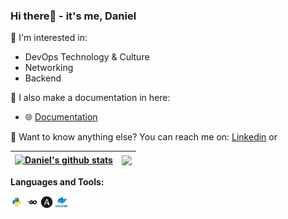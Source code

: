### Hi there👋 - it's me, Daniel
 
 🤔 I'm interested in:
 - DevOps Technology & Culture
 - Networking
 - Backend
 

 🔭 I also make a documentation in here:
 - 🌐 [Documentation](https://dev.to/danielcristho)
 
 🔎 Want to know anything else? You can reach me on: [Linkedin](https://www.linkedin.com/in/daniel-pepuho/) or <!--  [Twitter](https://twitter.com/chrstdan) -->

| <a href="https://github.com/danielcristho/github-readme-stats"><img align="center" src="https://github-readme-stats.vercel.app/api?username=danielcristho&show_icons=true&include_all_commits=true&theme=tokyonight&hide_border=true" alt="Daniel's github stats" /></a> | <a href="https://github.com/danielcristho/github-readme-stats"><img align="center" src="https://github-readme-stats.vercel.app/api/top-langs/?username=danielcristho&layout=compact&theme=tokyonight&hide_border=true" /></a> |
| ------------- | ------------- |

**Languages and Tools:**  

<code><img height="20" src="https://raw.githubusercontent.com/github/explore/80688e429a7d4ef2fca1e82350fe8e3517d3494d/topics/python/python.png"></code>
<code><img height="20" src="https://raw.githubusercontent.com/github/explore/80688e429a7d4ef2fca1e82350fe8e3517d3494d/topics/go/go.png"></code>
<code><img height="20" src="https://raw.githubusercontent.com/github/explore/80688e429a7d4ef2fca1e82350fe8e3517d3494d/topics/ansible/ansible.png"></code>
<code><img height="20" src="https://raw.githubusercontent.com/github/explore/5c058a388828bb5fde0bcafd4bc867b5bb3f26f3/topics/docker/docker.png"></code>

